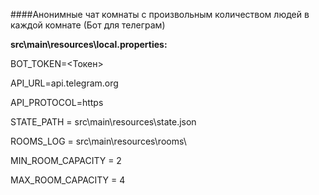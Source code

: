 ####Анонимные чат комнаты с произвольным количеством людей в каждой комнате (Бот для телеграм)

**src\main\resources\local.properties:**


BOT_TOKEN=<Токен>

API_URL=api.telegram.org

API_PROTOCOL=https


STATE_PATH = src\\main\\resources\\state.json

ROOMS_LOG = src\\main\\resources\\rooms\\


MIN_ROOM_CAPACITY = 2

MAX_ROOM_CAPACITY = 4

